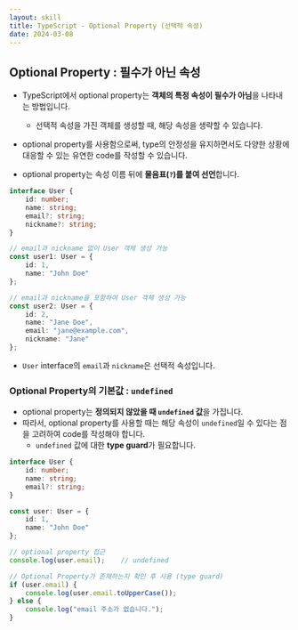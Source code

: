 ```yaml
---
layout: skill
title: TypeScript - Optional Property (선택적 속성)
date: 2024-03-08
---
```





## Optional Property : 필수가 아닌 속성

- TypeScript에서 optional property는 **객체의 특정 속성이 필수가 아님**을 나타내는 방법입니다.
    - 선택적 속성을 가진 객체를 생성할 때, 해당 속성을 생략할 수 있습니다.

- optional property를 사용함으로써, type의 안정성을 유지하면서도 다양한 상황에 대응할 수 있는 유연한 code를 작성할 수 있습니다.

- optional property는 속성 이름 뒤에 **물음표(`?`)를 붙여 선언**합니다.

```typescript
interface User {
    id: number;
    name: string;
    email?: string;
    nickname?: string;
}

// email과 nickname 없이 User 객체 생성 가능
const user1: User = {
    id: 1,
    name: "John Doe"
};

// email과 nickname을 포함하여 User 객체 생성 가능
const user2: User = {
    id: 2,
    name: "Jane Doe",
    email: "jane@example.com",
    nickname: "Jane"
};
```

- `User` interface의 `email`과 `nickname`은 선택적 속성입니다.


### Optional Property의 기본값 : `undefined`

- optional property는 **정의되지 않았을 때 `undefined` 값**을 가집니다.
- 따라서, optional property를 사용할 때는 해당 속성이 `undefined`일 수 있다는 점을 고려하여 code를 작성해야 합니다.
    - `undefined` 값에 대한 **type guard**가 필요합니다.

```typescript
interface User {
    id: number;
    name: string;
    email?: string;
}

const user: User = {
    id: 1,
    name: "John Doe"
};

// optional property 접근
console.log(user.email);    // undefined

// Optional Property가 존재하는지 확인 후 사용 (type guard)
if (user.email) {
    console.log(user.email.toUpperCase());
} else {
    console.log("email 주소가 없습니다.");
}
```
